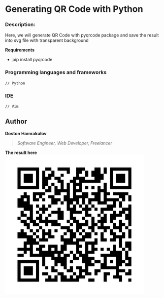# Generating QR Code with Python

### Description:
Here, we will generate QR Code with pyqrcode package and save the result into svg file with transparent background

**Requirements**
* pip install pyqrcode


### Programming languages and frameworks
```[Python]
// Python
```

### IDE
```[Vim]
// Vim
```

## Author
**Doston Hamrakulov**
>*Software Engineer, Web Developer, Freelancer*


**The result here**
<img width="450px" height="450px" src="https://github.com/dostonhamrakulov/Code-demos-on-Python/blob/master/QR_Code_generator_in_Python/idostoncom.svg" />
